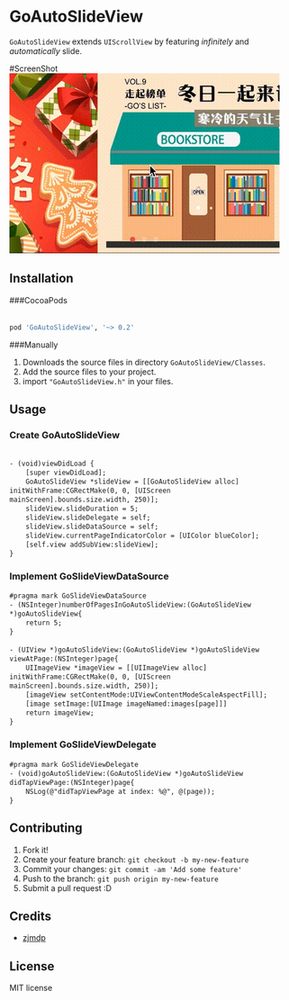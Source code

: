 # GoAutoSlideView

`GoAutoSlideView` extends `UIScrollView` by featuring *infinitely* and *automatically* slide.

#ScreenShot
![Screenshot](./Screenshots/screenshot.gif "screenshot")

## Installation
###CocoaPods
```ruby

pod 'GoAutoSlideView', '~> 0.2'

```

###Manually
1. Downloads the source files in directory `GoAutoSlideView/Classes`.
2. Add the source files to your project.
3. import `"GoAutoSlideView.h"` in your files.

## Usage
### Create GoAutoSlideView

```objc

- (void)viewDidLoad {
    [super viewDidLoad];
    GoAutoSlideView *slideView = [[GoAutoSlideView alloc] initWithFrame:CGRectMake(0, 0, [UIScreen mainScreen].bounds.size.width, 250)];
	slideView.slideDuration = 5;
	slideView.slideDelegate = self;
	slideView.slideDataSource = self;
	slideView.currentPageIndicatorColor = [UIColor blueColor];
	[self.view addSubView:slideView];
}
```

### Implement GoSlideViewDataSource
```objc
#pragma mark GoSlideViewDataSource
- (NSInteger)numberOfPagesInGoAutoSlideView:(GoAutoSlideView *)goAutoSlideView{
    return 5;
}

- (UIView *)goAutoSlideView:(GoAutoSlideView *)goAutoSlideView viewAtPage:(NSInteger)page{
    UIImageView *imageView = [[UIImageView alloc] initWithFrame:CGRectMake(0, 0, [UIScreen mainScreen].bounds.size.width, 250)];
    [imageView setContentMode:UIViewContentModeScaleAspectFill];
	[image setImage:[UIImage imageNamed:images[page]]]
    return imageView;
}
```

### Implement GoSlideViewDelegate
```objc
#pragma mark GoSlideViewDelegate
- (void)goAutoSlideView:(GoAutoSlideView *)goAutoSlideView didTapViewPage:(NSInteger)page{
	NSLog(@"didTapViewPage at index: %@", @(page));
}
```

## Contributing

1. Fork it!
2. Create your feature branch: `git checkout -b my-new-feature`
3. Commit your changes: `git commit -am 'Add some feature'`
4. Push to the branch: `git push origin my-new-feature`
5. Submit a pull request :D

## Credits

* [zjmdp](modapeng@gmail.com)

## License

MIT license
